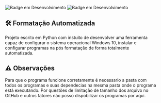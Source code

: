 ![Badge em Desenvolvimento](http://img.shields.io/static/v1?label=STATUS&message=EM%20DESENVOLVIMENTO&color=GREEN&style=flat)
![Badge em Desenvolvimento](https://img.shields.io/badge/Python-v3.11-blue)

##  🛠 Formatação Automatizada
Projeto escrito em Python com instuito de desenvolver uma ferramenta capaz de configurar o sistema operacional Windows 10, instalar e configurar programas na pós formatação de forma totalmente automatizada.

## ⚠ Observações
Para que o programa funcione corretamente é necessario a pasta com todos os programas e suas dependecias na mesma pasta onde o programa está executando.
Por questões de limitação de tamanho dos arquivo no GitHub e outros fatores não posso dispobilizar os programas por aqui.
